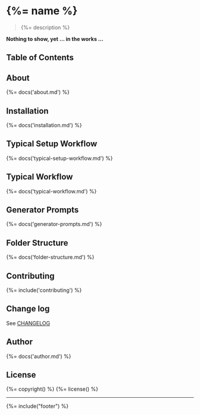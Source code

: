 # {%= name %}

> {%= description %}

**Nothing to show, yet ... in the works ...**

## Table of Contents
<!-- toc -->

## About
{%= docs('about.md') %}

## Installation
{%= docs('installation.md') %}

## Typical Setup Workflow
{%= docs('typical-setup-workflow.md') %}

## Typical Workflow
{%= docs('typical-workflow.md') %}


## Generator Prompts
{%= docs('generator-prompts.md') %}

## Folder Structure
{%= docs('folder-structure.md') %}

## Contributing
{%= include('contributing') %}

## Change log
See [CHANGELOG](CHANGELOG.yml)

## Author
{%= docs('author.md') %}

## License
{%= copyright() %}
{%= license() %}

***

{%= include("footer") %}
